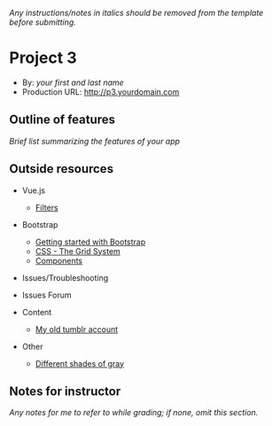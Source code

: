 *Any instructions/notes in italics should be removed from the template before submitting.* 

# Project 3
+ By: *your first and last name*
+ Production URL: <http://p3.yourdomain.com>


## Outline of features
*Brief list summarizing the features of your app*

## Outside resources
- Vue.js 
    - [Filters](https://vuejs.org/v2/guide/filters.html)

- Bootstrap
    - [Getting started with Bootstrap](https://getbootstrap.com/docs/3.4/getting-started/)
    - [CSS - The Grid System](https://getbootstrap.com/docs/3.4/css/#grid)
    - [Components](https://getbootstrap.com/docs/3.4/components/)

- Issues/Troubleshooting


- Issues Forum

- Content 
    - [My old tumblr account](https://spraysomegrace.tumblr.com/)

- Other
    - [Different shades of gray](https://www.colorhexa.com/d3d3d3#:~:targetText=%23d3d3d3%20Color%20Information&targetText=In%20a%20RGB%20color%20space,and%20a%20lightness%20of%2082.7%25.)
## Notes for instructor
*Any notes for me to refer to while grading; if none, omit this section.*